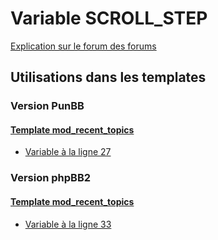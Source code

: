# Variable SCROLL_STEP
[Explication sur le forum des forums](http://forum.forumactif.com/t294113-listing-des-variables#SCROLL_STEP)
## Utilisations dans les templates
### Version PunBB
#### [Template mod_recent_topics](punbb/mod_recent_topics.md)
* [Variable à la ligne 27](../punbb/mod_recent_topics.tpl#L27)
### Version phpBB2
#### [Template mod_recent_topics](subsilver/mod_recent_topics.md)
* [Variable à la ligne 33](../subsilver/mod_recent_topics.tpl#L33)
